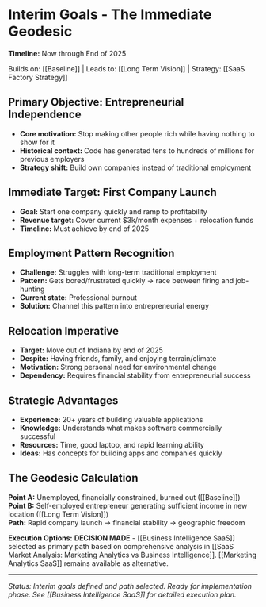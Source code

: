 # Interim Goals - The Immediate Geodesic

**Timeline:** Now through End of 2025

Builds on: [[Baseline]] | Leads to: [[Long Term Vision]] | Strategy: [[SaaS Factory Strategy]]

## Primary Objective: Entrepreneurial Independence
- **Core motivation:** Stop making other people rich while having nothing to show for it
- **Historical context:** Code has generated tens to hundreds of millions for previous employers
- **Strategy shift:** Build own companies instead of traditional employment

## Immediate Target: First Company Launch
- **Goal:** Start one company quickly and ramp to profitability
- **Revenue target:** Cover current $3k/month expenses + relocation funds
- **Timeline:** Must achieve by end of 2025

## Employment Pattern Recognition
- **Challenge:** Struggles with long-term traditional employment
- **Pattern:** Gets bored/frustrated quickly → race between firing and job-hunting
- **Current state:** Professional burnout
- **Solution:** Channel this pattern into entrepreneurial energy

## Relocation Imperative
- **Target:** Move out of Indiana by end of 2025
- **Despite:** Having friends, family, and enjoying terrain/climate
- **Motivation:** Strong personal need for environmental change
- **Dependency:** Requires financial stability from entrepreneurial success

## Strategic Advantages
- **Experience:** 20+ years of building valuable applications
- **Knowledge:** Understands what makes software commercially successful
- **Resources:** Time, good laptop, and rapid learning ability
- **Ideas:** Has concepts for building apps and companies quickly

## The Geodesic Calculation
**Point A:** Unemployed, financially constrained, burned out ([[Baseline]])  
**Point B:** Self-employed entrepreneur generating sufficient income in new location ([[Long Term Vision]])  
**Path:** Rapid company launch → financial stability → geographic freedom

**Execution Options:** **DECISION MADE** - [[Business Intelligence SaaS]] selected as primary path based on comprehensive analysis in [[SaaS Market Analysis: Marketing Analytics vs Business Intelligence]]. [[Marketing Analytics SaaS]] remains available as alternative.

---
*Status: Interim goals defined and path selected. Ready for implementation phase. See [[Business Intelligence SaaS]] for detailed execution plan.*

